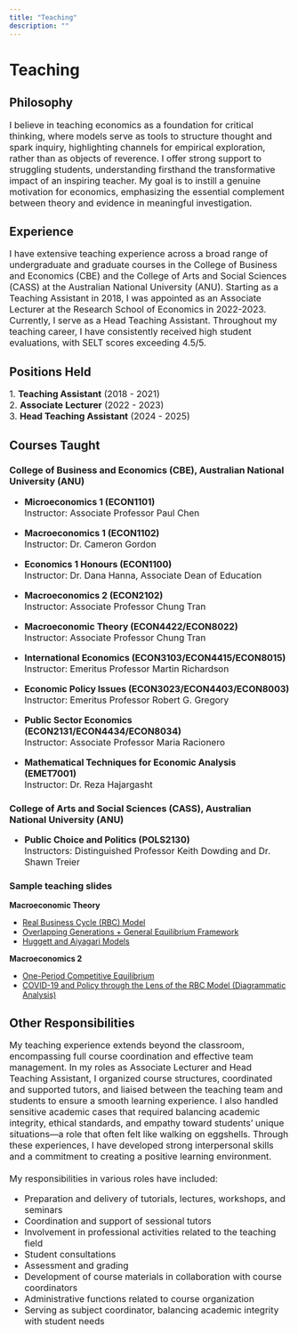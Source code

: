 ```yaml
---
title: "Teaching"
description: ""
---
```


# Teaching 

## Philosophy
<div style="font-size:16px;">
I believe in teaching economics as a foundation for critical thinking, where models serve as tools to structure thought and spark inquiry, highlighting channels for empirical exploration, rather than as objects of reverence. I offer strong support to struggling students, understanding firsthand the transformative impact of an inspiring teacher. My goal is to instill a genuine motivation for economics, emphasizing the essential complement between theory and evidence in meaningful investigation.
</div>

## Experience
<div style="font-size:16px;">
I have extensive teaching experience across a broad range of undergraduate and graduate courses in the College of Business and Economics (CBE) and the College of Arts and Social Sciences (CASS) at the Australian National University (ANU). Starting as a Teaching Assistant in 2018, I was appointed as an Associate Lecturer at the Research School of Economics in 2022-2023. Currently, I serve as a Head Teaching Assistant. Throughout my teaching career, I have consistently received high student evaluations, with SELT scores exceeding 4.5/5.
</div>

## Positions Held

<div style="font-size:16px;">
1. <b>Teaching Assistant</b> (2018 - 2021)<br>
2. <b>Associate Lecturer</b> (2022 - 2023)<br>
3. <b>Head Teaching Assistant</b> (2024 - 2025)<br>
</div>

## Courses Taught

### College of Business and Economics (CBE), Australian National University (ANU)

<div style="font-size:16px;">

- <b>Microeconomics 1 (ECON1101)</b><br>
  Instructor: Associate Professor Paul Chen 

- <b>Macroeconomics 1 (ECON1102)</b><br>
  Instructor: Dr. Cameron Gordon

- <b>Economics 1 Honours (ECON1100)</b><br>
  Instructor: Dr. Dana Hanna, Associate Dean of Education

- <b>Macroeconomics 2 (ECON2102)</b><br>
  Instructor: Associate Professor Chung Tran

- <b>Macroeconomic Theory (ECON4422/ECON8022)</b><br>
  Instructor: Associate Professor Chung Tran

- <b>International Economics (ECON3103/ECON4415/ECON8015)</b><br>
  Instructor: Emeritus Professor Martin Richardson

- <b>Economic Policy Issues (ECON3023/ECON4403/ECON8003)</b><br>
  Instructor: Emeritus Professor Robert G. Gregory

- <b>Public Sector Economics (ECON2131/ECON4434/ECON8034)</b><br>
  Instructor: Associate Professor Maria Racionero

- <b>Mathematical Techniques for Economic Analysis (EMET7001)</b><br>
  Instructor: Dr. Reza Hajargasht

</div>

### College of Arts and Social Sciences (CASS), Australian National University (ANU)

<div style="font-size:16px;">

- <b>Public Choice and Politics (POLS2130)</b><br>
  Instructors: Distinguished Professor Keith Dowding and Dr. Shawn Treier

</div>

### Sample teaching slides

<b>Macroeconomic Theory</b> 
* <a href="/pdf/MacroTheory_sample1.pdf" target="_blank">Real Business Cycle (RBC) Model</a>  
* <a href="/pdf/MacroTheory_sample2.pdf" target="_blank">Overlapping Generations + General Equilibrium Framework</a>
* <a href="/pdf/MacroTheory_sample3.pdf" target="_blank">Huggett and Aiyagari Models</a>

</div>

<b>Macroeconomics 2</b> 
* <a href="/pdf/Intermediate_Macro_sample1.pdf" target="_blank">One-Period Competitive Equilibrium</a>  
* <a href="/pdf/Intermediate_Macro_sample2.pdf" target="_blank">COVID-19 and Policy through the Lens of the RBC Model (Diagrammatic Analysis)</a>

</div>

## Other Responsibilities
<div style="font-size:16px;">
My teaching experience extends beyond the classroom, encompassing full course coordination and effective team management. In my roles as Associate Lecturer and Head Teaching Assistant, I organized course structures, coordinated and supported tutors, and liaised between the teaching team and students to ensure a smooth learning experience. I also handled sensitive academic cases that required balancing academic integrity, ethical standards, and empathy toward students’ unique situations—a role that often felt like walking on eggshells. Through these experiences, I have developed strong interpersonal skills and a commitment to creating a positive learning environment.

<div style="margin-top: 20px;"></div>

My responsibilities in various roles have included:

<div style="margin-top: 5px;"></div>

- Preparation and delivery of tutorials, lectures, workshops, and seminars
- Coordination and support of sessional tutors
- Involvement in professional activities related to the teaching field
- Student consultations
- Assessment and grading
- Development of course materials in collaboration with course coordinators
- Administrative functions related to course organization
- Serving as subject coordinator, balancing academic integrity with student needs
</div>

<!--
With a dedication to fostering a deep understanding of economics and its real-world applications, I strive to create a motivating, supportive learning environment for all students. Through my diverse teaching experiences and commitment to student success, I aim to prepare students for informed decision-making that will shape their futures and positively impact their communities.

I believe in teaching economics as a foundation for critical thinking, where models serve as tools to structure thought and spark inquiry, highlighting channels for empirical exploration, rather than as objects of reverence. My approach emphasizes clear explanations, structured learning, and spontaneous discussions. I also offer strong support to struggling students, understanding firsthand the transformative impact of an inspiring teacher. My goal is to instill a genuine motivation for economics, emphasizing the essential complement between theory and evidence in meaningful investigation. I recognize that many, if not all, students will one day make important decisions impacting their families, communities, nations, or even the world, and I am committed to equipping them with the tools to make informed, thoughtful choices.

 Inspired by the adage “*the road to hell is paved with good intentions*,” I am interested in how welfare policies impact economic outcomes and intended beneficiaries. By modeling behavioral responses and the tax burdens needed to finance these policies, my research explores their aggregate, distributional, and behavioral impacts through micro-founded macroeconomic models. With a blend of single and collaborative empirical and quantitative projects, I aim to contribute meaningful insights to pressing economic questions. In addition to my research, I bring extensive teaching experience with high performance ratings since 2018.

  By modeling behavioral responses in a general equilibrium framework with rich household heterogeneity, my research explores the aggregate and distributional impacts of tax and transfer policies, focusing especially on their unintended consequences on the intended beneficiaries. With a blend of single and collaborative empirical and quantitative projects, my work contributes to the understanding of optimal policy design. I am also interested in extending this framework to study policy design in developing countries and to explore broader economic phenomena beyond policy analysis. 
  
  In addition to my research, I have extensive teaching experience, consistently achieving high performance ratings since 2018 (average over 4.5/5).
-->